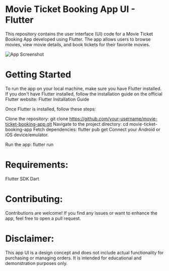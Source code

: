
# Movie Ticket Booking App UI - Flutter

 This repository contains the user interface (UI) code for a Movie Ticket Booking App developed using Flutter. The app allows users to browse movies, view movie details, and book tickets for their favorite movies.

 ![App Screenshot](APP.png)

# Getting Started
 To run the app on your local machine, make sure you have Flutter installed. If you don't have Flutter installed, follow the installation guide on the official Flutter website: Flutter Installation Guide

  Once Flutter is installed, follow these steps:

 Clone the repository: git clone https://github.com/your-username/movie-ticket-booking-app.git
 Navigate to the project directory: cd movie-ticket-booking-app
 Fetch dependencies: flutter pub get
 Connect your Android or iOS device/emulator.

 Run the app: flutter run
# Requirements:
 Flutter SDK
 Dart 

# Contributing:
 Contributions are welcome! If you find any issues or want to enhance the app, feel free to open a pull request.

# Disclaimer:

 This app UI is a design concept and does not include actual functionality for purchasing or managing orders. It is intended for educational and demonstration purposes only.
